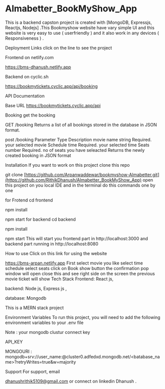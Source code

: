 # Almabetter_BookMyShow_App
This is a backend capston project is created with [MongoDB, Expressjs, Reactjs, Nodejs] .This Bookmyshow website have vary simple UI and this website is very easy to use ( userfriendly ) and it also work in any devices ( Responsiveness ) .

Deployment Links
click on the line to see the project

Frontend on netlify.com

https://bms-dhanush.netlify.app

Backend on cyclic.sh

https://bookmytickets.cyclic.app/api/booking

API Documentation

Base URL
https://bookmytickets.cyclic.app/api

Booking
get the booking

GET /booking
Returns a list of all bookings stored in the database in JSON format.

  post /booking
Parameter	Type	Description
movie name 	string	Required. your selected movie
Schedule 	time	Required. your selected time
Seats 	number	Required. no of seats you have seleacted
Returns the newly created booking in JSON format

Installation
If you want to work on this project clone this repo

 git clone [https://github.com/Arpanwaddewar/bookmyshow-Almabetter.git](https://github.com/RithikDhanush/Almabetter_BookMyShow_App)
open this project on you local IDE and in the terminal do this commands one by one

for Frotend
cd frontend

npm install

npm start
for backend
cd backend

npm install

npm start 
This will start you frontend part in http://localhost:3000 and backend part running in http://localhost:8080

How to use
Click on this link for using the website

https://bms-arpan.netlify.app
First select movie you like
select time schedule
select seats
click on Book show button the confirmation pop window will open close this and see right side on the screen the previous movie ticket will show
Tech Stack
Frontend: React js,

backend: Node js, Express js ,

database: Mongodb

This is a MERN stack project

Environment Variables
To run this project, you will need to add the following environment variables to your .env file

Note : your mongodb clustur connect key

API_KEY

MONGOURI : mongodb+srv://user_name:@cluster0.adfedxd.mongodb.net/<batabase_name>?retryWrites=true&w=majority

Support
For support, email

dhanushrithik5109@gmail.com or connect on linkedin
Dhanush .
